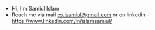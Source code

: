 - Hi, I'm Samiul Islam
- Reach me via mail cs.isamiul@gmail.com or on linkedin - https://www.linkedin.com/in/islamsamiul/
